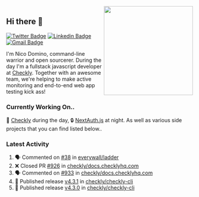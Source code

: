 <img align="right" src="https://user-images.githubusercontent.com/7415984/172472491-91b16eac-fa22-4ecf-92df-d687139fd1f9.gif" width="240" />

## Hi there 👋

[![Twitter Badge](https://img.shields.io/badge/-@ndom91-1ca0f1?style=flat-square&labelColor=1ca0f1&logo=twitter&logoColor=white&link=https://twitter.com/ndom91)](https://twitter.com/ndom91) [![Linkedin Badge](https://img.shields.io/badge/-ndom91-blue?style=flat-square&logo=Linkedin&logoColor=white&link=https://www.linkedin.com/in/ndom91/)](https://www.linkedin.com/in/ndom91/) [![Gmail Badge](https://img.shields.io/badge/-yo@ndo.dev-c14438?style=flat-square&logo=mail.ru&logoColor=white&link=mailto:yo@ndo.dev)](mailto:yo@ndo.dev)

I'm Nico Domino, command-line warrior and open sourcerer. During the day I'm a fullstack javascript developer at [Checkly](https://checklyhq.com). Together with an awesome team, we're helping to make active monitoring and end-to-end web app testing kick ass!

### Currently Working On..

🦝 [Checkly](https://checklyhq.com) during the day, 🔒 [NextAuth.js](https://github.com/nextauthjs/next-auth) at night. As well as various side projects that you can find listed below..

<!--START_SECTION_PROFILE_VIEWS:readme-info-->
<!--END_SECTION_PROFILE_VIEWS:readme-info-->

<!--START_SECTION_DAILY_COMMIT:readme-info-->
<!--END_SECTION_DAILY_COMMIT:readme-info-->

<!--START_SECTION_WEEKLY_COMMIT:readme-info-->
<!--END_SECTION_WEEKLY_COMMIT:readme-info-->

### Latest Activity

<!--START_SECTION:activity-->
1. 🗣 Commented on [#38](https://github.com/everywall/ladder/issues/38#issuecomment-1829573309) in [everywall/ladder](https://github.com/everywall/ladder)
2. ❌ Closed PR [#926](https://github.com/checkly/docs.checklyhq.com/pull/926) in [checkly/docs.checklyhq.com](https://github.com/checkly/docs.checklyhq.com)
3. 🗣 Commented on [#933](https://github.com/checkly/docs.checklyhq.com/pull/933#issuecomment-1799183486) in [checkly/docs.checklyhq.com](https://github.com/checkly/docs.checklyhq.com)
4. 🚀 Published release [v4.3.1](https://github.com/checkly/checkly-cli/releases/tag/v4.3.1) in [checkly/checkly-cli](https://github.com/checkly/checkly-cli)
5. 🚀 Published release [v4.3.0](https://github.com/checkly/checkly-cli/releases/tag/v4.3.0) in [checkly/checkly-cli](https://github.com/checkly/checkly-cli)
<!--END_SECTION:activity-->
